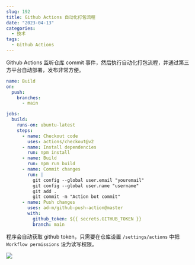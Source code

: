 ```yaml
---
slug: 192
title: Github Actions 自动化打包流程
date: "2023-04-13"
categories: 
  - 技术
tags: 
  - Github Actions
---
```


Github Actions 监听仓库 commit 事件，然后执行自动化打包流程，并通过第三方平台自动部署，发布非常方便。

```yml
name: Build
on:
  push:
    branches:
      - main

jobs:
  build:
    runs-on: ubuntu-latest
    steps:
      - name: Checkout code
        uses: actions/checkout@v2
      - name: Install dependencies
        run: npm install
      - name: Build
        run: npm run build
      - name: Commit changes
        run: |
          git config --global user.email "youremail"
          git config --global user.name "username"
          git add .
          git commit -m "Action bot commit"
      - name: Push changes
        uses: ad-m/github-push-action@master
        with:
          github_token: ${{ secrets.GITHUB_TOKEN }}
          branch: main
```

程序会自动获取 github token，只需要在仓库设置 `/settings/actions` 中把 `Workflow permissions` 设为读写权限。

![](https://imgurl.zishu.me/images/2023/04/13/6437a8b1404b2.webp)
